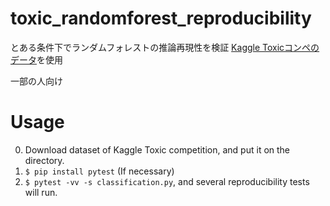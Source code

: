 # toxic_randomforest_reproducibility

とある条件下でランダムフォレストの推論再現性を検証
[Kaggle Toxicコンペのデータ](https://www.kaggle.com/c/jigsaw-toxic-comment-classification-challenge/data)を使用

一部の人向け

# Usage

0. Download dataset of Kaggle Toxic competition, and put it on the directory.
1. `$ pip install pytest` (If necessary)
2. `$ pytest -vv -s classification.py`, and several reproducibility tests will run.
